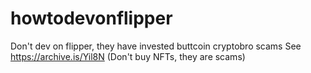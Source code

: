 # howtodevonflipper
Don't dev on flipper, they have invested buttcoin cryptobro scams
See https://archive.is/Yil8N
(Don't buy NFTs, they are scams)
